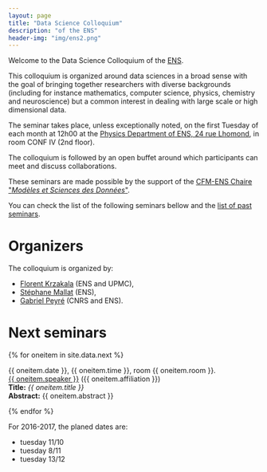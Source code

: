 ```yaml
---
layout: page
title: "Data Science Colloquium"
description: "of the ENS"
header-img: "img/ens2.png"
---
```


Welcome to the Data Science Colloquium of the [ENS](http://www.ens.fr/).

This colloquium is organized around data sciences in a broad sense
with the goal of bringing together researchers with diverse
backgrounds (including for instance mathematics, computer science,
physics, chemistry and neuroscience) but a common interest in dealing
with large scale or high dimensional data.

The seminar takes place, unless exceptionally noted, on the first Tuesday of each month at 12h00 at the [Physics Department of ENS, 24 rue Lhomond](http://www.phys.ens.fr/spip.php?article579&lang=en), in room CONF IV (2nd floor).

The colloquium is followed by an open buffet around which participants can meet and discuss collaborations.

These seminars are made possible by the support of the [CFM-ENS
Chaire "_Modèles et Sciences des Données_"](https://data-ens.github.io).

You can check the list of the following seminars bellow and the [list of past seminars](past/).


Organizers
===================


The colloquium is organized by:

- [Florent Krzakala](http://krzakala.org/) (ENS and UPMC),
- [Stéphane Mallat](https://www.di.ens.fr/~mallat/) (ENS),
- [Gabriel Peyré](http://gpeyre.github.io/) (CNRS and ENS).


Next seminars
===================


{% for oneitem in site.data.next %}
<p>
  {{ oneitem.date }}, {{ oneitem.time }}, room {{ oneitem.room }}.<br/>
  <a href="{{ oneitem.url }}">{{ oneitem.speaker }}</a>  ({{ oneitem.affiliation }})<br/>
  <b>Title:</b> <i>{{ oneitem.title }}</i><br/>
  <b>Abstract:</b> {{ oneitem.abstract }}
  </p>
{% endfor %}


For 2016-2017, the planed dates are:

- tuesday 11/10
- tuesday 8/11
- tuesday 13/12
